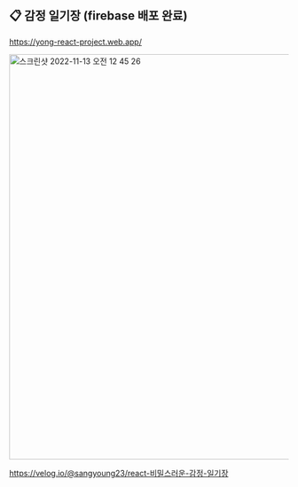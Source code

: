 ## 📋 감정 일기장 (firebase 배포 완료)

https://yong-react-project.web.app/

<img width="731" alt="스크린샷 2022-11-13 오전 12 45 26" src="https://user-images.githubusercontent.com/76932869/201482159-12669d02-81de-4314-8a83-910687757371.png">

https://velog.io/@sangyoung23/react-비밀스러운-감정-일기장


